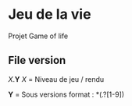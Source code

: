 # Jeu de la vie

Projet Game of life



## File version
_X_.**Y**
_X_ = Niveau de jeu / rendu

**Y** = Sous versions format :  *(.?[1-9])
